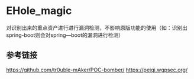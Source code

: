 # EHole_magic

对识别出来的重点资产进行进行漏洞检测，不影响原版功能的使用（如：识别出spring-boot则会对spring—boot的漏洞进行检测）

## 参考链接
https://github.com/tr0uble-mAker/POC-bomber/
https://peiqi.wgpsec.org/


